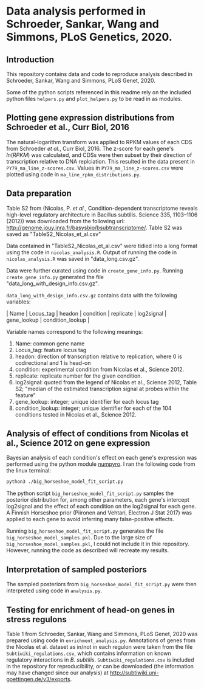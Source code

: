 # Data analysis performed in Schroeder, Sankar, Wang and Simmons, PLoS Genetics, 2020.

## Introduction

This repository contains data and code to reproduce analysis described in
Schroeder, Sankar, Wang and Simmons, PLoS Genet, 2020.

Some of the python scripts referenced in this readme rely on the included python files `helpers.py` and `plot_helpers.py` to be read in as modules.

## Plotting gene expression distributions from Schroeder et al., Curr Biol, 2016

The natural-logarithm transform was applied to RPKM values of each CDS from Schroeder _et al._, Curr Biol, 2016. The z-score for each gene's $ln(RPKM)$ was calculated, and CDSs were then subset by their direction of transcription relative to DNA replciation. This resulted in the data present in `PY79_ma_line_z-scores.csv`. Values in `PY79_ma_line_z-scores.csv` were plotted using code in `ma_line_rpkm_distributions.py`.

## Data preparation

Table S2 from (Nicolas, P. _et al._, Condition-dependent transcriptome reveals high-level regulatory architecture in Bacillus subtilis. Science 335, 1103–1106 (2012)) was downloaded from the following url: http://genome.jouy.inra.fr/basysbio/bsubtranscriptome/. Table S2 was saved as "TableS2_Nicolas_et_al.csv"

Data contained in "TableS2_Nicolas_et_al.csv" were tidied into a long format using the code in `nicolas_analysis.R`. Output of running the code in `nicolas_analysis.R` was saved in "data_long.csv.gz".

Data were further curated using code in `create_gene_info.py`. Running `create_gene_info.py` generated the file "data_long_with_design_info.csv.gz".

`data_long_with_design_info.csv.gz` contains data with the following variables:

| Name | Locus_tag | headon | condition | replicate | log2signal | gene_lookup | condition_lookup |

Variable names correspond to the following meanings:

1. Name: common gene name
2. Locus_tag: feature locus tag
3. headon: direction of transcription relative to replication, where 0 is codirectional and 1 is head-on
4. condition: experimental condition from Nicolas et al., Science 2012.
5. replicate: replicate number for the given condition.
6. log2signal: quoted from the legend of Nicolas et al., Science 2012, Table S2; "median of the estimated transcription signal at probes within the feature"
7. gene_lookup: integer; unique identifier for each locus tag
8. condition_lookup: integer; unique identifier for each of the 104 conditions tested in Nicolas et al., Science 2012.

## Analysis of effect of conditions from Nicolas et al., Science 2012 on gene expression

Bayesian analysis of each condition's effect on each gene's expression was performed using the python module [numpyro](https://github.com/pyro-ppl/numpyro.git). I ran the following code from the linux terminal:

```bash
python3 ./big_horseshoe_model_fit_script.py
```

The python script `big_horseshoe_model_fit_script.py` samples the posterior distribution for, among other parameters, each gene's intercept log2signal and the effect of each condition on the log2signal for each gene. A Finnish Horseshoe prior (Piironen and Vehtari, Electron J Stat 2017) was applied to each gene to avoid inferring many false-positive effects.

Running `big_horseshoe_model_fit_script.py` generates the file `big_horseshoe_model_samples.pkl`. Due to the large size of `big_horseshoe_model_samples.pkl`, I could not include it in thie repository. However, running the code as described will recreate my results.

## Interpretation of sampled posteriors

The sampled posteriors from `big_horseshoe_model_fit_script.py` were then interpreted using code in `analysis.py`.

## Testing for enrichment of head-on genes in stress regulons

Table 1 from Schroeder, Sankar, Wang and Simmons, PLoS Genet, 2020 was prepared using code in `enrichment_analysis.py`. Annotations of genes from the Nicolas et al. dataset as in/not in each regulon were taken from the file `Subtiwiki_regulations.csv`, which contains information on known regulatory interactions in _B. subtilis_. `Subtiwiki_regulations.csv` is included in the repository for reproducibility, or can be downloaded (the information may have changed since our analysis) at http://subtiwiki.uni-goettingen.de/v3/exports.
